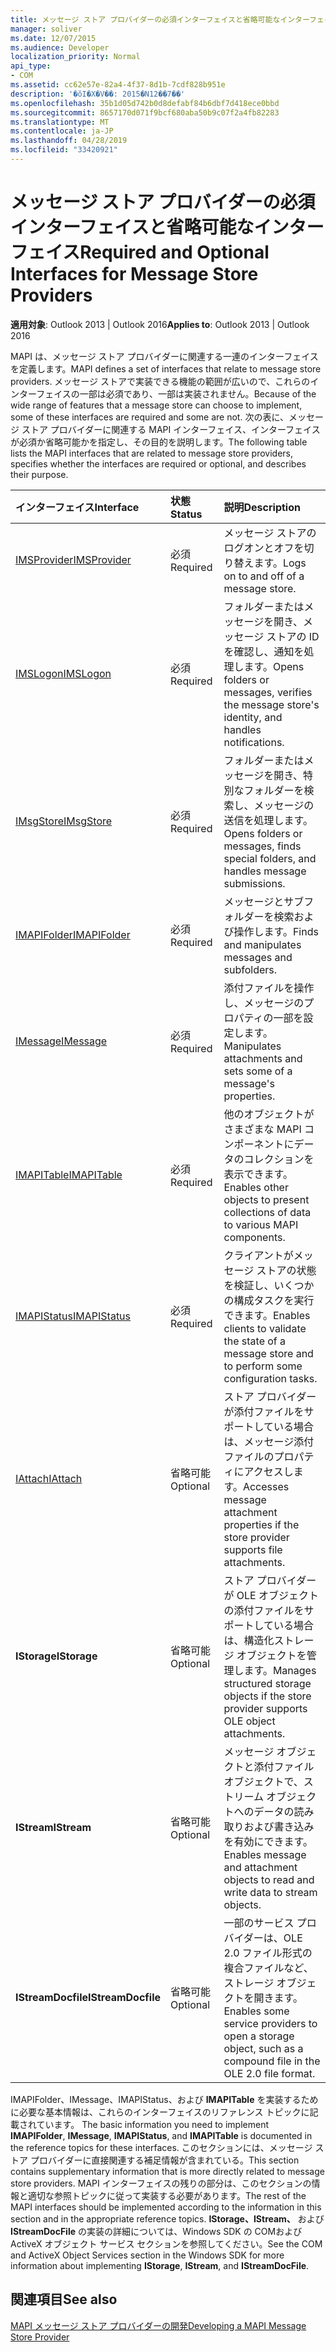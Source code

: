 ```yaml
---
title: メッセージ ストア プロバイダーの必須インターフェイスと省略可能なインターフェイス
manager: soliver
ms.date: 12/07/2015
ms.audience: Developer
localization_priority: Normal
api_type:
- COM
ms.assetid: cc62e57e-82a4-4f37-8d1b-7cdf828b951e
description: '�ŏI�X�V��: 2015�N12��7��'
ms.openlocfilehash: 35b1d05d742b0d8defabf84b6dbf7d418ece0bbd
ms.sourcegitcommit: 8657170d071f9bcf680aba50b9c07f2a4fb82283
ms.translationtype: MT
ms.contentlocale: ja-JP
ms.lasthandoff: 04/28/2019
ms.locfileid: "33420921"
---
```

# <a name="required-and-optional-interfaces-for-message-store-providers"></a><span data-ttu-id="75f79-103">メッセージ ストア プロバイダーの必須インターフェイスと省略可能なインターフェイス</span><span class="sxs-lookup"><span data-stu-id="75f79-103">Required and Optional Interfaces for Message Store Providers</span></span>

 
  
<span data-ttu-id="75f79-104">**適用対象**: Outlook 2013 | Outlook 2016</span><span class="sxs-lookup"><span data-stu-id="75f79-104">**Applies to**: Outlook 2013 | Outlook 2016</span></span> 
  
<span data-ttu-id="75f79-105">MAPI は、メッセージ ストア プロバイダーに関連する一連のインターフェイスを定義します。</span><span class="sxs-lookup"><span data-stu-id="75f79-105">MAPI defines a set of interfaces that relate to message store providers.</span></span> <span data-ttu-id="75f79-106">メッセージ ストアで実装できる機能の範囲が広いので、これらのインターフェイスの一部は必須であり、一部は実装されません。</span><span class="sxs-lookup"><span data-stu-id="75f79-106">Because of the wide range of features that a message store can choose to implement, some of these interfaces are required and some are not.</span></span> <span data-ttu-id="75f79-107">次の表に、メッセージ ストア プロバイダーに関連する MAPI インターフェイス、インターフェイスが必須か省略可能かを指定し、その目的を説明します。</span><span class="sxs-lookup"><span data-stu-id="75f79-107">The following table lists the MAPI interfaces that are related to message store providers, specifies whether the interfaces are required or optional, and describes their purpose.</span></span>
  
|<span data-ttu-id="75f79-108">**インターフェイス**</span><span class="sxs-lookup"><span data-stu-id="75f79-108">**Interface**</span></span>|<span data-ttu-id="75f79-109">**状態**</span><span class="sxs-lookup"><span data-stu-id="75f79-109">**Status**</span></span>|<span data-ttu-id="75f79-110">**説明**</span><span class="sxs-lookup"><span data-stu-id="75f79-110">**Description**</span></span>|
|:-----|:-----|:-----|
|[<span data-ttu-id="75f79-111">IMSProvider</span><span class="sxs-lookup"><span data-stu-id="75f79-111">IMSProvider</span></span>](imsprovideriunknown.md) <br/> |<span data-ttu-id="75f79-112">必須</span><span class="sxs-lookup"><span data-stu-id="75f79-112">Required</span></span>  <br/> |<span data-ttu-id="75f79-113">メッセージ ストアのログオンとオフを切り替えます。</span><span class="sxs-lookup"><span data-stu-id="75f79-113">Logs on to and off of a message store.</span></span>  <br/> |
|[<span data-ttu-id="75f79-114">IMSLogon</span><span class="sxs-lookup"><span data-stu-id="75f79-114">IMSLogon</span></span>](imslogoniunknown.md) <br/> |<span data-ttu-id="75f79-115">必須</span><span class="sxs-lookup"><span data-stu-id="75f79-115">Required</span></span>  <br/> |<span data-ttu-id="75f79-116">フォルダーまたはメッセージを開き、メッセージ ストアの ID を確認し、通知を処理します。</span><span class="sxs-lookup"><span data-stu-id="75f79-116">Opens folders or messages, verifies the message store's identity, and handles notifications.</span></span>  <br/> |
|[<span data-ttu-id="75f79-117">IMsgStore</span><span class="sxs-lookup"><span data-stu-id="75f79-117">IMsgStore</span></span>](imsgstoreimapiprop.md) <br/> |<span data-ttu-id="75f79-118">必須</span><span class="sxs-lookup"><span data-stu-id="75f79-118">Required</span></span>  <br/> |<span data-ttu-id="75f79-119">フォルダーまたはメッセージを開き、特別なフォルダーを検索し、メッセージの送信を処理します。</span><span class="sxs-lookup"><span data-stu-id="75f79-119">Opens folders or messages, finds special folders, and handles message submissions.</span></span>  <br/> |
|[<span data-ttu-id="75f79-120">IMAPIFolder</span><span class="sxs-lookup"><span data-stu-id="75f79-120">IMAPIFolder</span></span>](imapifolderimapicontainer.md) <br/> |<span data-ttu-id="75f79-121">必須</span><span class="sxs-lookup"><span data-stu-id="75f79-121">Required</span></span>  <br/> |<span data-ttu-id="75f79-122">メッセージとサブフォルダーを検索および操作します。</span><span class="sxs-lookup"><span data-stu-id="75f79-122">Finds and manipulates messages and subfolders.</span></span>  <br/> |
|[<span data-ttu-id="75f79-123">IMessage</span><span class="sxs-lookup"><span data-stu-id="75f79-123">IMessage</span></span>](imessageimapiprop.md) <br/> |<span data-ttu-id="75f79-124">必須</span><span class="sxs-lookup"><span data-stu-id="75f79-124">Required</span></span>  <br/> |<span data-ttu-id="75f79-125">添付ファイルを操作し、メッセージのプロパティの一部を設定します。</span><span class="sxs-lookup"><span data-stu-id="75f79-125">Manipulates attachments and sets some of a message's properties.</span></span>  <br/> |
|[<span data-ttu-id="75f79-126">IMAPITable</span><span class="sxs-lookup"><span data-stu-id="75f79-126">IMAPITable</span></span>](imapitableiunknown.md) <br/> |<span data-ttu-id="75f79-127">必須</span><span class="sxs-lookup"><span data-stu-id="75f79-127">Required</span></span>  <br/> |<span data-ttu-id="75f79-128">他のオブジェクトがさまざまな MAPI コンポーネントにデータのコレクションを表示できます。</span><span class="sxs-lookup"><span data-stu-id="75f79-128">Enables other objects to present collections of data to various MAPI components.</span></span>  <br/> |
|[<span data-ttu-id="75f79-129">IMAPIStatus</span><span class="sxs-lookup"><span data-stu-id="75f79-129">IMAPIStatus</span></span>](imapistatusimapiprop.md) <br/> |<span data-ttu-id="75f79-130">必須</span><span class="sxs-lookup"><span data-stu-id="75f79-130">Required</span></span>  <br/> |<span data-ttu-id="75f79-131">クライアントがメッセージ ストアの状態を検証し、いくつかの構成タスクを実行できます。</span><span class="sxs-lookup"><span data-stu-id="75f79-131">Enables clients to validate the state of a message store and to perform some configuration tasks.</span></span>  <br/> |
|[<span data-ttu-id="75f79-132">IAttach</span><span class="sxs-lookup"><span data-stu-id="75f79-132">IAttach</span></span>](iattachimapiprop.md) <br/> |<span data-ttu-id="75f79-133">省略可能</span><span class="sxs-lookup"><span data-stu-id="75f79-133">Optional</span></span>  <br/> |<span data-ttu-id="75f79-134">ストア プロバイダーが添付ファイルをサポートしている場合は、メッセージ添付ファイルのプロパティにアクセスします。</span><span class="sxs-lookup"><span data-stu-id="75f79-134">Accesses message attachment properties if the store provider supports file attachments.</span></span>  <br/> |
|<span data-ttu-id="75f79-135">**IStorage**</span><span class="sxs-lookup"><span data-stu-id="75f79-135">**IStorage**</span></span> <br/> |<span data-ttu-id="75f79-136">省略可能</span><span class="sxs-lookup"><span data-stu-id="75f79-136">Optional</span></span>  <br/> |<span data-ttu-id="75f79-137">ストア プロバイダーが OLE オブジェクトの添付ファイルをサポートしている場合は、構造化ストレージ オブジェクトを管理します。</span><span class="sxs-lookup"><span data-stu-id="75f79-137">Manages structured storage objects if the store provider supports OLE object attachments.</span></span>  <br/> |
|<span data-ttu-id="75f79-138">**IStream**</span><span class="sxs-lookup"><span data-stu-id="75f79-138">**IStream**</span></span> <br/> |<span data-ttu-id="75f79-139">省略可能</span><span class="sxs-lookup"><span data-stu-id="75f79-139">Optional</span></span>  <br/> |<span data-ttu-id="75f79-140">メッセージ オブジェクトと添付ファイル オブジェクトで、ストリーム オブジェクトへのデータの読み取りおよび書き込みを有効にできます。</span><span class="sxs-lookup"><span data-stu-id="75f79-140">Enables message and attachment objects to read and write data to stream objects.</span></span>  <br/> |
|<span data-ttu-id="75f79-141">**IStreamDocfile**</span><span class="sxs-lookup"><span data-stu-id="75f79-141">**IStreamDocfile**</span></span> <br/> |<span data-ttu-id="75f79-142">省略可能</span><span class="sxs-lookup"><span data-stu-id="75f79-142">Optional</span></span>  <br/> |<span data-ttu-id="75f79-143">一部のサービス プロバイダーは、OLE 2.0 ファイル形式の複合ファイルなど、ストレージ オブジェクトを開きます。</span><span class="sxs-lookup"><span data-stu-id="75f79-143">Enables some service providers to open a storage object, such as a compound file in the OLE 2.0 file format.</span></span>  <br/> |
   
<span data-ttu-id="75f79-144">IMAPIFolder、IMessage、IMAPIStatus、および **IMAPITable** を実装するために必要な基本情報は、これらのインターフェイスのリファレンス トピックに記載されています。 </span><span class="sxs-lookup"><span data-stu-id="75f79-144">The basic information you need to implement **IMAPIFolder**, **IMessage**, **IMAPIStatus**, and **IMAPITable** is documented in the reference topics for these interfaces.</span></span> <span data-ttu-id="75f79-145">このセクションには、メッセージ ストア プロバイダーに直接関連する補足情報が含まれている。</span><span class="sxs-lookup"><span data-stu-id="75f79-145">This section contains supplementary information that is more directly related to message store providers.</span></span> <span data-ttu-id="75f79-146">MAPI インターフェイスの残りの部分は、このセクションの情報と適切な参照トピックに従って実装する必要があります。</span><span class="sxs-lookup"><span data-stu-id="75f79-146">The rest of the MAPI interfaces should be implemented according to the information in this section and in the appropriate reference topics.</span></span> <span data-ttu-id="75f79-147">**IStorage、IStream、** および **IStreamDocFile** の実装の詳細については、Windows SDK の COMおよび ActiveX オブジェクト サービス セクションを参照してください。</span><span class="sxs-lookup"><span data-stu-id="75f79-147">See the COM and ActiveX Object Services section in the Windows SDK for more information about implementing **IStorage**, **IStream**, and **IStreamDocFile**.</span></span>
  
## <a name="see-also"></a><span data-ttu-id="75f79-148">関連項目</span><span class="sxs-lookup"><span data-stu-id="75f79-148">See also</span></span>



[<span data-ttu-id="75f79-149">MAPI メッセージ ストア プロバイダーの開発</span><span class="sxs-lookup"><span data-stu-id="75f79-149">Developing a MAPI Message Store Provider</span></span>](developing-a-mapi-message-store-provider.md)

